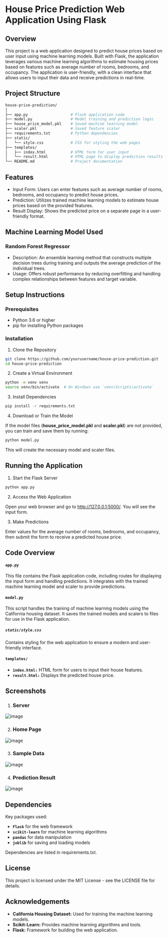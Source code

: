 # House Price Prediction Web Application Using Flask

## Overview
This project is a web application designed to predict house prices based on user input using machine learning models. Built with Flask, the application leverages various machine learning algorithms to estimate housing prices based on features such as average number of rooms, bedrooms, and occupancy. The application is user-friendly, with a clean interface that allows users to input their data and receive predictions in real-time.

## Project Structure
```bash
house-price-prediction/
│
├── app.py                   # Flask application code
├── model.py                 # Model training and prediction logic
├── house_price_model.pkl    # Saved machine learning model
├── scaler.pkl               # Saved feature scaler
├── requirements.txt         # Python dependencies
├── static/
│   └── style.css            # CSS for styling the web pages
├── templates/
│   ├── index.html           # HTML form for user input
│   └── result.html          # HTML page to display prediction results
└── README.md                # Project documentation
```

## Features
- Input Form: Users can enter features such as average number of rooms, bedrooms, and occupancy to predict house prices.
- Prediction: Utilizes trained machine learning models to estimate house prices based on the provided features.
- Result Display: Shows the predicted price on a separate page in a user-friendly format.

## Machine Learning Model Used
### Random Forest Regressor
- Description: An ensemble learning method that constructs multiple decision trees during training and outputs the average prediction of the individual trees.
- Usage: Offers robust performance by reducing overfitting and handling complex relationships between features and target variable.

## Setup Instructions
### Prerequisites
- Python 3.6 or higher
- pip for installing Python packages

### Installation
1. Clone the Repository
```bash
git clone https://github.com/yourusername/house-price-prediction.git
cd house-price-prediction
```
2. Create a Virtual Environment
```bash
python -m venv venv
source venv/bin/activate  # On Windows use `venv\Scripts\activate`
```
3. Install Dependencies
```bash
pip install -r requirements.txt
```
4. Download or Train the Model

If the model files (**house_price_model.pkl** and **scaler.pkl**) are not provided, you can train and save them by running:

```bash
python model.py
```

This will create the necessary model and scaler files.

## Running the Application
1. Start the Flask Server
```bash
python app.py
```

2. Access the Web Application

Open your web browser and go to http://127.0.0.1:5000/. You will see the input form.

3. Make Predictions

Enter values for the average number of rooms, bedrooms, and occupancy, then submit the form to receive a predicted house price.

## Code Overview
#### `app.py`

This file contains the Flask application code, including routes for displaying the input form and handling predictions. It integrates with the trained machine learning model and scaler to provide predictions.

#### `model.py`

This script handles the training of machine learning models using the California housing dataset. It saves the trained models and scalers to files for use in the Flask application.

##### `static/style.css`

Contains styling for the web application to ensure a modern and user-friendly interface.

#### `templates/`
- **`index.html:`** HTML form for users to input their house features.
- **`result.html:`** Displays the predicted house price.

## Screenshots

1. ### Server
![image](https://github.com/user-attachments/assets/559a1860-d5f7-428d-99e6-9c2d6d19ceb2)

2. ### Home Page
![image](https://github.com/user-attachments/assets/a08f0aee-a7b0-4d34-b235-91a261602985)

3. ### Sample Data 
![image](https://github.com/user-attachments/assets/e6cc5603-3c47-49b3-b25f-afb090f5bd31)

4. ### Prediction Result
![image](https://github.com/user-attachments/assets/accf0a45-14d0-40de-959e-cedb72d690cc)

## Dependencies
Key packages used:

- **`Flask`** for the web framework
- **`scikit-learn`** for machine learning algorithms
- **`pandas`** for data manipulation
- **`joblib`** for saving and loading models
  
Dependencies are listed in requirements.txt.

## License
This project is licensed under the MIT License - see the LICENSE file for details.

## Acknowledgements
- **California Housing Dataset:** Used for training the machine learning models.
- **Scikit-Learn:** Provides machine learning algorithms and tools.
- **Flask:** Framework for building the web application.
